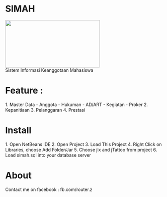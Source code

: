 # SIMAH
<img src="http://img08.deviantart.net/aa16/i/2008/153/6/4/hmif_itenas_logo_by_ahsani.jpg" height="150" width="300"> 
<br>
Sistem Informasi Keanggotaan Mahasiswa
 
<h1>Feature :</h1>
1. Master Data
- Anggota
- Hukuman
- AD/ART
- Kegiatan
- Proker
2. Kepanitiaan
3. Pelanggaran
4. Prestasi

<h1> Install </h1>
1. Open NetBeans IDE
2. Open Project
3. Load This Project
4. Right Click on Libraries, choose Add Folder/Jar
5. Choose jlx and jTattoo from project
6. Load simah.sql into your database server

<h1> About </h1>
Contact me on facebook : fb.com/router.z
